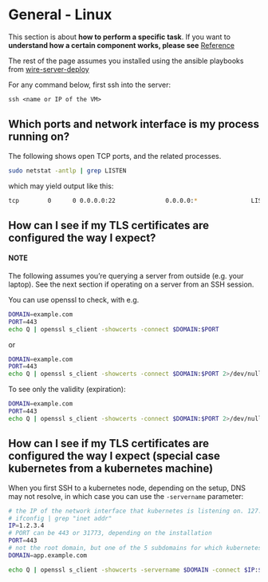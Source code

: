 # General - Linux

This section is about **how to perform a specific task**. If you want to **understand how a certain component works, please see** [Reference](../../understand/README.md#understand)

The rest of the page assumes you installed using the ansible playbooks from [wire-server-deploy](https://github.com/wireapp/wire-server-deploy/tree/master/ansible)

For any command below, first ssh into the server:

```default
ssh <name or IP of the VM>
```

## Which ports and network interface is my process running on?

The following shows open TCP ports, and the related processes.

```sh
sudo netstat -antlp | grep LISTEN
```

which may yield output like this:

```sh
tcp        0      0 0.0.0.0:22              0.0.0.0:*               LISTEN      1536/sshd
```

<a id="how-to-see-tls-certs"></a>

## How can I see if my TLS certificates are configured the way I expect?

#### NOTE
The following assumes you’re querying a server from outside (e.g. your laptop). See the next section if operating on a server from an SSH session.

You can use openssl to check, with e.g.

```sh
DOMAIN=example.com
PORT=443
echo Q | openssl s_client -showcerts -connect $DOMAIN:$PORT
```

or

```sh
DOMAIN=example.com
PORT=443
echo Q | openssl s_client -showcerts -connect $DOMAIN:$PORT 2>/dev/null | openssl x509 -inform pem -noout -text
```

To see only the validity (expiration):

```sh
DOMAIN=example.com
PORT=443
echo Q | openssl s_client -showcerts -connect $DOMAIN:$PORT 2>/dev/null | openssl x509 -inform pem -noout -text | grep Validity -A 2
```

## How can I see if my TLS certificates are configured the way I expect (special case kubernetes from a kubernetes machine)

When you first SSH to a kubernetes node, depending on the setup, DNS may not resolve, in which case you can use the `-servername` parameter:

```sh
# the IP of the network interface that kubernetes is listening on. 127.0.0.1 may or may not work depending on the installation. It's one of those from
# ifconfig | grep "inet addr"
IP=1.2.3.4
# PORT can be 443 or 31773, depending on the installation
PORT=443
# not the root domain, but one of the 5 subdomains for which kubernetes is serving traffic
DOMAIN=app.example.com

echo Q | openssl s_client -showcerts -servername $DOMAIN -connect $IP:$PORT 2>/dev/null | openssl x509 -inform pem -noout -text | grep Validity -A 2
```
